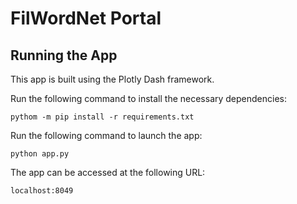 # FilWordNet Portal

## Running the App

This app is built using the Plotly Dash framework.

Run the following command to install the necessary dependencies:
```
pythom -m pip install -r requirements.txt
```

Run the following command to launch the app:
```
python app.py
```

The app can be accessed at the following URL:
```
localhost:8049
```
